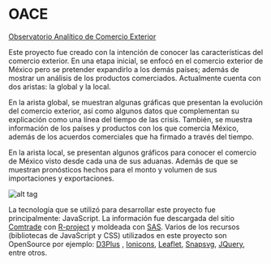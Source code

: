 # OACE

[Observatorio Analítico de Comercio Exterior](http://oace.mekingstuff.com)


Este proyecto fue creado con la intención de conocer las características del comercio exterior. En una etapa inicial, se enfocó en el comercio exterior de México pero se pretender expandirlo a los demás países; además de mostrar un análisis de los productos comerciados. Actualmente cuenta con dos aristas: la global y la local.

En la arista global, se muestran algunas gráficas que presentan la evolución del comercio exterior, así como algunos datos que complementan su explicación como una línea del tiempo de las crisis. También, se muestra información de los países y productos con los que comercia México, además de los acuerdos comerciales que ha firmado a través del tiempo.

En la arista local, se presentan algunos gráficos para conocer el comercio de México visto desde cada una de sus aduanas. Además de que se muestran pronósticos hechos para el monto y volumen de sus importaciones y exportaciones.

![alt tag](http://mekingstuff.com/wp-content/uploads/2016/07/oace.png)

La tecnología que se utilizó para desarrollar este proyecto fue principalmente: JavaScript. 
La información fue descargada del sitio [Comtrade](http://comtrade.un.org/) con [R-project](https://www.r-project.org/) y moldeada con [SAS](http://www.sas.com/es_mx/home.html). 
Varios de los recursos (bibliotecas de JavaScript y CSS) utilizados en este proyecto son OpenSource por ejemplo: [D3Plus](https://d3plus.org/) , [Ionicons](http://ionicons.com/), [Leaflet](http://leafletjs.com/), [Snapsvg](http://snapsvg.io/), [JQuery](https://jquery.com/), entre otros.

